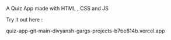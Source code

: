 A Quiz App made with HTML , CSS and JS 

Try it out here : 

quiz-app-git-main-divyansh-gargs-projects-b7be814b.vercel.app
